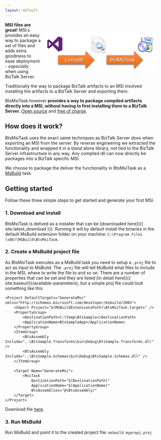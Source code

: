 ```yaml
---
layout: default
---
```


<img style="float: right;padding:30px 10px 10px 10px;" src="assets/direct.png" />

<p class="abstract"><strong>MSI files are great!</strong> MSI:s provides an easy way to package a set of files and adds extra goodiness to ease deployment - <em>especially</em> when using BizTalk Server.</p> 

<p class="abstract">Traditionally the way to package BizTalk artifacts to an MSI involved installing the artifacts to a BizTalk Server and exporting them.</p>
<p class="abstract">BtsMsiTask however <strong>provides a way to package compiled artifacts directly into a MSI, without having to first installing them to a BizTalk Server.</strong> <a href="https://github.com/riha/BtsMsiTask">Open source</a> and <a href="{{ site.latest_download }}">free of charge</a>.</p>

## How does it work?

BtsMsiTask uses the exact same techniques as BizTalk Server does when exporting an MSI from the server. By reverse engineering we extracted the functionality and wrapped it in a stand alone library, not tied to the BizTalk Server infrastructure in any way. Any complied dll can now directly be packages into a BizTalk specific MSI.

We choose to package the deliver the functionality in BtsMsiTask as a [MsBuild](http://en.wikipedia.org/wiki/MSBuild) task.

## Getting started

Follow these three simple steps to get started and generate your first MSI.

### 1. Download and install ###

BtsMsiTask is delived as a installer that can be [downloaded here]({{ site.latest_download }}). 
Running it will by default install the binaries in the default MsBuild extension folder on your machine: `C:\Program Files (x86)\MSBuild\BtsMsiTask`.

### 2. Create a MsBuild project file ###

As BtsMsiTask executes as a MsBuild task you need to setup a `.proj` file to act as input to MsBuild. The `.proj` file will tell MuBuild what files to include in the MSI, where to write the file to and so on. There are a number of properties that can be set and they are listed [in detail here]({{ site.baseurl}}/available-parameters), but a simple proj file could look something like this.

    <Project DefaultTargets="GenerateMsi" xmlns="http://schemas.microsoft.com/developer/msbuild/2003">
    	<Import Project="$(MSBuildExtensionsPath)\BtsMsiTask.targets" />
    	<PropertyGroup>
    		<DestinationPath>C:\Temp\BtsSample</DestinationPath>
    		<ApplicationName>BtsSampleApp</ApplicationName>
    	</PropertyGroup>
    	<ItemGroup>
    		<BtsAssembly Include="..\BtsSample.Transforms\bin\Debug\BtsSample.Transforms.dll" />
    		<BtsAssembly Include="..\BtsSample.Schemas\bin\Debug\BtsSample.Schemas.dll" />
    	</ItemGroup>
    		
    	<Target Name="GenerateMsi">
    		<MsiTask  
    			DestinationPath="$(DestinationPath)"
    			ApplicationName="$(ApplicationName)"
    			BtsAssemblies="@(BtsAssembly)"
    	</Target>
    </Project>

Download file [here](https://github.com/riha/BtsMsiTask/blob/gh-pages/assets/proj-simple.proj).

### 3. Run MsBuild ###

Run MsBuild and point it to the created project file: `msbuild mypropj.proj`


